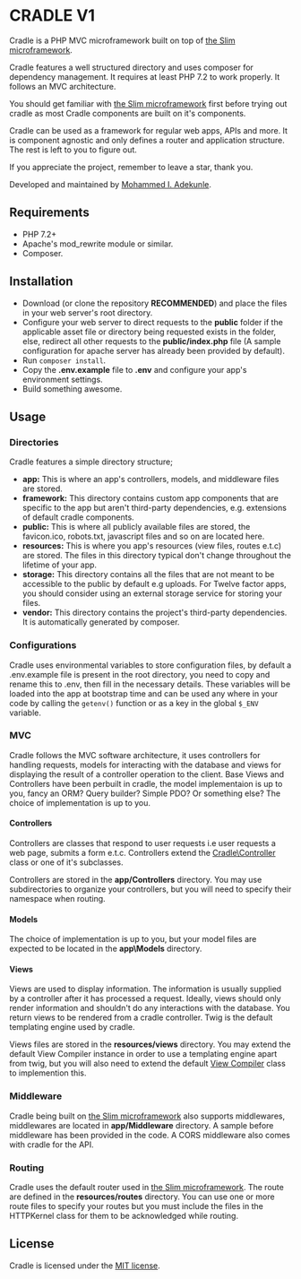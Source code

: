 # CRADLE V1

Cradle is a PHP MVC microframework built on top of [the Slim microframework](http://www.slimframework.com/).

Cradle features a well structured directory and uses composer for dependency management. It requires at least PHP 7.2 to work properly. It follows an MVC architecture.

You should get familiar with [the Slim microframework](http://www.slimframework.com/) first before trying out cradle as most Cradle components are built on it's components.

Cradle can be used as a framework for regular web apps, APIs and more. It is component agnostic and only defines a router and application structure. The rest is left to you to figure out.

If you appreciate the project, remember to leave a star, thank you.

Developed and maintained by [Mohammed I. Adekunle](https://github.com/Iyiola-am).

## Requirements

- PHP 7.2+
- Apache's mod_rewrite module or similar.
- Composer.

## Installation

- Download (or clone the repository **RECOMMENDED**) and place the files in your web server's root directory.
- Configure your web server to direct requests to the **public** folder if the applicable asset file or directory being requested exists in the folder, else, redirect all other requests to the **public/index.php** file (A sample configuration for apache server has already been provided by default).
- Run `composer install`.
- Copy the **.env.example** file to **.env** and configure your app's environment settings.
- Build something awesome.

## Usage

### Directories

Cradle features a simple directory structure;

- **app:** This is where an app's controllers, models, and middleware files are stored.
- **framework:** This directory contains custom app components that are specific to the app but aren't third-party dependencies, e.g. extensions of default cradle components.
- **public:** This is where all publicly available files are stored, the favicon.ico, robots.txt, javascript files and so on are located here.
- **resources:** This is where you app's resources (view files, routes e.t.c) are stored. The files in this directory typical don't change throughout the lifetime of your app.
- **storage:** This directory contains all the files that are not meant to be accessible to the public by default e.g uploads. For Twelve factor apps, you should consider using an external storage service for storing your files.
- **vendor:** This directory contains the project's third-party dependencies. It is automatically generated by composer.

### Configurations

Cradle uses environmental variables to store configuration files, by default a .env.example file is present in the root directory, you need to copy and rename this to .env, then fill in the necessary details. These variables will be loaded into the app at bootstrap time and can be used any where in your code by calling the `getenv()` function or as a key in the global `$_ENV` variable.

### MVC

Cradle follows the MVC software architecture, it uses controllers for handling requests, models for interacting with the database and views for displaying the result of a controller operation to the client. Base Views and Controllers have been perbuilt in cradle, the model implementaion is up to you, fancy an ORM? Query builder? Simple PDO? Or something else?
The choice of implementation is up to you.

#### Controllers

Controllers are classes that respond to user requests i.e user requests a web page, submits a form e.t.c. Controllers extend the [Cradle\Controller](framework/Controller.php) class or one of it's subclasses.

Controllers are stored in the **app/Controllers** directory. You may use subdirectories to organize your controllers, but you will need to specify their namespace when routing.

#### Models

The choice of implementation is up to you, but your model files are expected to be located in the **app\Models** directory.

#### Views

Views are used to display information. The information is usually supplied by a controller after it has processed a request. Ideally, views should only render information and shouldn't do any interactions with the database. You return views to be rendered from a cradle controller. Twig is the default templating engine used by cradle.

Views files are stored in the **resources/views** directory. You may extend the default View Compiler instance in order to use a templating engine apart from twig, but you will also need to extend the default [View Compiler](framework/ViewCompiler.php) class to implemention this.

### Middleware

Cradle being built on [the Slim microframework](http://www.slimframework.com/) also supports middlewares, middlewares are located in **app/Middleware** directory. A sample before middleware has been provided in the code. A CORS middleware also comes with cradle for the API.

### Routing

Cradle uses the default router used in [the Slim microframework](http://www.slimframework.com/). The route are defined in the **resources/routes** directory. You can use one or more route files to specify your routes but you must include the files in the HTTPKernel class for them to be acknowledged while routing.

## License

Cradle is licensed under the [MIT license](http://opensource.org/licenses/MIT).
